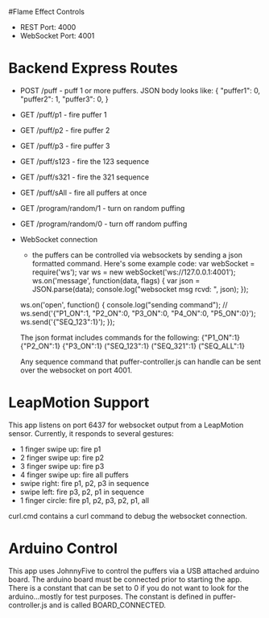 #Flame Effect Controls

* REST Port: 4000
* WebSocket Port: 4001

Backend Express Routes
==============
* POST /puff - puff 1 or more puffers.
  JSON body looks like: 
	{
		"puffer1": 0,
		"puffer2": 1,
		"puffer3": 0, 
	}
* GET /puff/p1 - fire puffer 1
* GET /puff/p2 - fire puffer 2
* GET /puff/p3 - fire puffer 3
* GET /puff/s123 - fire the 123 sequence
* GET /puff/s321 - fire the 321 sequence
* GET /puff/sAll - fire all puffers at once
* GET /program/random/1 - turn on random puffing
* GET /program/random/0 - turn off random puffing

* WebSocket connection
	- the puffers can be controlled via websockets by sending a json formatted command.
	Here's some example code:
	var webSocket = require('ws');
	var ws = new webSocket('ws://127.0.0.1:4001');
    ws.on('message', function(data, flags) {
        var json = JSON.parse(data);
        console.log("websocket msg rcvd: ", json);
    });

    ws.on('open', function() {
        console.log("sending command");
        // ws.send('{"P1_ON":1, "P2_ON":0, "P3_ON":0, "P4_ON":0, "P5_ON":0}');
        ws.send('{"SEQ_123":1}');
    });

    The json format includes commands for the following:
    {"P1_ON":1}
    {"P2_ON":1}
    {"P3_ON":1}
    ("SEQ_123":1}
    ("SEQ_321":1}
    ("SEQ_ALL":1}

    Any sequence command that puffer-controller.js can handle can be sent over the websocket on port 4001.

LeapMotion Support
==============
This app listens on port 6437 for websocket output from a LeapMotion sensor.  Currently, it responds to several gestures:
* 1 finger swipe up: fire p1
* 2 finger swipe up: fire p2
* 3 finger swipe up: fire p3
* 4 finger swipe up: fire all puffers
* swipe right: fire p1, p2, p3 in sequence
* swipe left: fire p3, p2, p1 in sequence
* 1 finger circle: fire p1, p2, p3, p2, p1, all

curl.cmd contains a curl command to debug the websocket connection.

Arduino Control
==============
This app uses JohnnyFive to control the puffers via a USB attached arduino board.  The arduino board must be connected prior to starting the app.  There is a constant that can be set to 0 if you do not want to look for the arduino...mostly for test purposes.  The constant is defined in puffer-controller.js and is called BOARD_CONNECTED.
